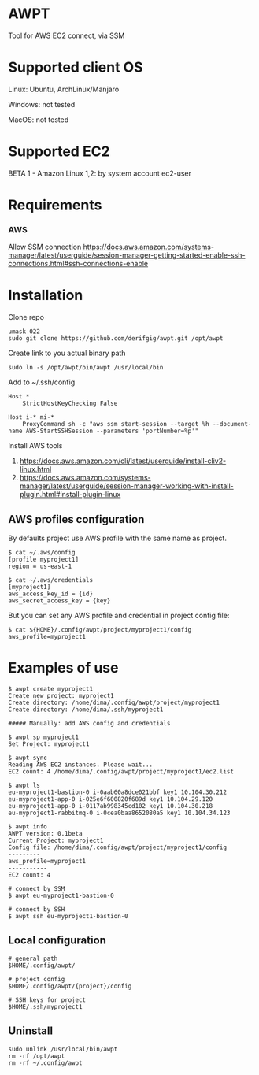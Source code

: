 # AWPT
Tool for AWS EC2 connect, via SSM 
# Supported client OS
Linux: Ubuntu, ArchLinux/Manjaro

Windows: not tested
 
MacOS: not tested
# Supported EC2
BETA 1 - Amazon Linux 1,2: by system account ec2-user 
# Requirements
### AWS
Allow SSM connection 
https://docs.aws.amazon.com/systems-manager/latest/userguide/session-manager-getting-started-enable-ssh-connections.html#ssh-connections-enable

# Installation
Clone repo
```
umask 022
sudo git clone https://github.com/derifgig/awpt.git /opt/awpt
```
Create link to you actual binary path
```
sudo ln -s /opt/awpt/bin/awpt /usr/local/bin
```
Add to ~/.ssh/config
```
Host *
    StrictHostKeyChecking False
  
Host i-* mi-*
    ProxyCommand sh -c "aws ssm start-session --target %h --document-name AWS-StartSSHSession --parameters 'portNumber=%p'"    
```
Install AWS tools
1. https://docs.aws.amazon.com/cli/latest/userguide/install-cliv2-linux.html
2. https://docs.aws.amazon.com/systems-manager/latest/userguide/session-manager-working-with-install-plugin.html#install-plugin-linux

## AWS profiles configuration
By defaults project use AWS profile with the same name as project.
```
$ cat ~/.aws/config 
[profile myproject1]
region = us-east-1

$ cat ~/.aws/credentials 
[myproject1]
aws_access_key_id = {id}
aws_secret_access_key = {key}
```
But you can set any AWS profile and credential in project config file:
```
$ cat ${HOME}/.config/awpt/project/myproject1/config
aws_profile=myproject1
```
# Examples of use
```
$ awpt create myproject1
Create new project: myproject1
Create directory: /home/dima/.config/awpt/project/myproject1
Create directory: /home/dima/.ssh/myproject1

##### Manually: add AWS config and credentials 

$ awpt sp myproject1
Set Project: myproject1

$ awpt sync
Reading AWS EC2 instances. Please wait...
EC2 count: 4 /home/dima/.config/awpt/project/myproject1/ec2.list

$ awpt ls
eu-myproject1-bastion-0 i-0aab60a8dce021bbf key1 10.104.30.212
eu-myproject1-app-0 i-025e6f600820f689d key1 10.104.29.120
eu-myproject1-app-0 i-0117ab998345cd102 key1 10.104.30.218
eu-myproject1-rabbitmq-0 i-0cea0baa8652080a5 key1 10.104.34.123

$ awpt info
AWPT version: 0.1beta
Current Project: myproject1
Config file: /home/dima/.config/awpt/project/myproject1/config
---------
aws_profile=myproject1
-----------
EC2 count: 4

# connect by SSM
$ awpt eu-myproject1-bastion-0

# connect by SSH
$ awpt ssh eu-myproject1-bastion-0

```
## Local configuration
```
# general path
$HOME/.config/awpt/

# project config
$HOME/.config/awpt/{project}/config

# SSH keys for project
$HOME/.ssh/myproject1
```
## Uninstall
```
sudo unlink /usr/local/bin/awpt
rm -rf /opt/awpt 
rm -rf ~/.config/awpt
```